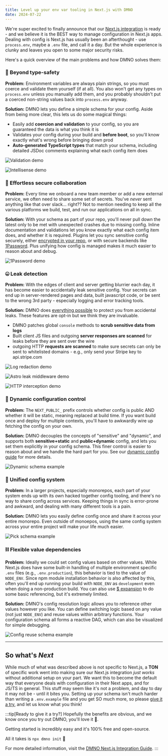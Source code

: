 ```yaml
---
title: Level up your env var tooling in Next.js with DMNO
date: 2024-07-22
---
```


We're super excited to finally announce that our [Next.js integration](/docs/integrations/nextjs/) is ready - and we believe it is the BEST way to manage configuration in Next.js apps. Dealing with config is Next.js has usually been an afterthought - use `process.env`, maybe a `.env` file, and call it a day. But the whole experience is clunky and leaves you open to some major security risks.

Here's a quick overview of the main problems and how DMNO solves them:


### 👷 Beyond type-safety 
<span class="gradient-text --red">**Problem:**</span> Environment variables are always plain strings, so you must coerce and validate them yourself (if at all). You also won't get any types on `process.env` unless you manually add them, and you probably shouldn't put a coerced non-string values back into `process.env` anyway.

<span class="gradient-text --green">**Solution:**</span> DMNO lets you define a simple schema for your config. Aside from being more clear, this lets us do some magical things:
- Easily add **coercion and validation** to your config, so you are guaranteed the data is what you think it is
- Validates your config during your build and **before boot**, so you'll know exactly what's wrong before bringing down prod
- **Auto-generated TypeScript types** that match your schema, including detailed JSDoc comments explaining what each config item does

![Validation demo](@/assets/docs-images/validation-demo.png)

![Intellisense demo](@/assets/docs-images/intellisense-demo.png)


### 🔐 Effortless secure collaboration
<span class="gradient-text --red">**Problem:**</span> Every time we onboard a new team member or add a new external service, we often need to share some set of secrets. You've _never_ sent anything like that over slack... right?? Not to mention needing to keep all the various platforms we build, test, and run our applications on all in sync.

<span class="gradient-text --green">**Solution:**</span> With your schema as part of your repo, you'll never pull down the latest only to be met with unexpected crashes due to missing config. Inline documentation and validations let you know exactly what each config item does, and whether it is required. Plugins let you sync sensitive config securely, either [encrypted in your repo](/docs/plugins/encrypted-vault/), or with secure backends like [1Password](/docs/plugins/1password/). Plus unifying how config is managed makes it much easier to reason about and debug.

![1Password demo](@/assets/docs-images/1pass-demo.png)


### 🤐 Leak detection
<span class="gradient-text --red">**Problem:**</span> With the edges of client and server getting blurrier each day, it has become easier to accidentally leak sensitive config. Your secrets can end up in server-rendered pages and data, built javascript code, or be sent to the wrong 3rd party - especially logging and error tracking tools.

<span class="gradient-text --green">**Solution:**</span> DMNO does [everything possible](/docs/get-started/security/) to protect you from accidental leaks. These features are opt-in but we think they are invaluable.
- DMNO patches global `console` methods to **scrub sensitive data from logs**
- Built client JS files and outgoing **server responses are scanned** for leaks before they are sent over the wire
- outgoing HTTP **requests are scanned** to make sure secrets can only be sent to whitelisted domains - e.g., only send your Stripe key to api.stripe.com

![Log redaction demo](@/assets/docs-images/console-redaction-demo.png)

![Astro leak middleware demo](@/assets/docs-images/nextjs/leak-error.png)

![HTTP interception demo](@/assets/docs-images/nextjs/intercept-error.png)


### 📐 Dynamic configuration control
<span class="gradient-text --red">**Problem:**</span> The `NEXT_PUBLIC_` prefix controls whether config is public AND whether it will be static, meaning replaced at build time. If you want build once and deploy for multiple contexts, you'll have to awkwardly wire up fetching the config on your own.

<span class="gradient-text --green">**Solution:**</span> DMNO decouples the concepts of "sensitive" and "dynamic", and supports both **sensitive+static** and **public+dynamic** config, and lets you set them explicitly in your config schema. This finer control is easier to reason about and we handle the hard part for you. See our [dynamic config guide](/docs/guides/dynamic-config/) for more details.

![Dynamic schema example](@/assets/docs-images/dynamic-schema-example.png)


### 🌲 Unified config system
<span class="gradient-text --red">**Problem:**</span> In a larger projects, especially monorepos, each part of your system ends up with its own hacked together config tooling, and there's no way to share config across services. Keeping things in sync is error-prone and awkward, and dealing with many different tools is a pain.

<span class="gradient-text --green">**Solution:**</span> DMNO lets you easily define config once and share it across your entire monorepo. Even outside of monoepos, using the same config system across your entire project will make your life much easier.

![Pick schema example](@/assets/docs-images/pick-schema-example.png)


### ⛓️ Flexible value dependencies
<span class="gradient-text --red">**Problem:**</span> Ideally we could set config values based on other values. While Next.js does have some built-in handling of multiple environment specific `.env` files (e.g., `.env.production`), this behavior is tied to the value of `NODE_ENV`. Since npm module installation behavior is also affected by this, often you'll end up running your build with `NODE_ENV` as `development` even when doing a non-production build. You can also use [$ expansion](https://nextjs.org/docs/pages/building-your-application/configuring/environment-variables#referencing-other-variables) to do some basic referencing, but it's extremely limited.

<span class="gradient-text --green">**Solution:**</span> DMNO's config resolution logic allows you to reference other values however you like. You can define switching logic based on any value (not just `NODE_ENV`) and reuse values within arbitrary functions. Your configuration schema all forms a reactive DAG, which can also be visualized for simple debugging.

![Config reuse schema example](@/assets/docs-images/reuse-schema-example.png)


---


## So what's _Next_
While much of what was described above is not specific to Next.js, a **TON** of specific work went into making sure our Next.js integration _just works_ without additional setup on your part. We want this to become the default way that everyone deals with configuration in their Next apps, and for JS/TS in general. This stuff may seem like it's not a problem, and day to day it may not be - until it bites you. Setting up your schema isn't much harder than writing a `.env.example` file and you get SO much more, so please [give it a try](/docs/get-started/quickstart/), and let us know what you think!

:::tip[Ready to give it a try?]
Hopefully the benefits are obvious, and we know once you try out DMNO, you'll love it 🥰.

Getting started is incredibly easy and it's 100% free and open-source.

All it takes is `npx dmno init` 🎉

For more detailed information, visit the [DMNO Next.js Integration Guide](https://dmno.dev/docs/integrations/nextjs/).
:::
